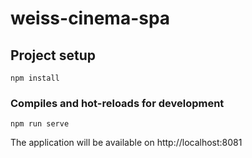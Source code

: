 # weiss-cinema-spa

## Project setup
```
npm install
```

### Compiles and hot-reloads for development
```
npm run serve
```
The application will be available on http://localhost:8081
